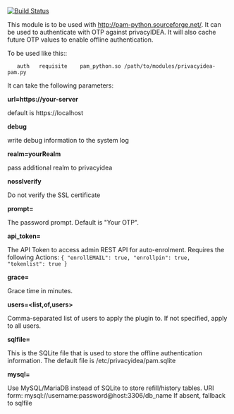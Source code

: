 [![Build Status](https://travis-ci.org/privacyidea/pam_python.svg?branch=master)](https://travis-ci.org/privacyidea/pam_python)

This module is to be used with http://pam-python.sourceforge.net/.
It can be used to authenticate with OTP against privacyIDEA. It will also
cache future OTP values to enable offline authentication.

To be used like this::

```
   auth   requisite    pam_python.so /path/to/modules/privacyidea-pam.py
```

It can take the following parameters:

**url=https://your-server**

   default is https://localhost

**debug**

   write debug information to the system log

**realm=yourRealm**

   pass additional realm to privacyidea

**nosslverify**

   Do not verify the SSL certificate

**prompt=<Prompt>**

   The password prompt. Default is "Your OTP".

**api_token=<token>**

   The API Token to access admin REST API for auto-enrolment. Requires the following Actions:
   ``{ "enrollEMAIL": true, "enrollpin": true, "tokenlist": true }``

**grace=<time>**

   Grace time in minutes.

**users=<list,of,users>**

   Comma-separated list of users to apply the plugin to.
   If not specified, apply to all users.

**sqlfile=<file>**

   This is the SQLite file that is used to store the offline authentication
   information.
   The default file is /etc/privacyidea/pam.sqlite

**mysql=<uri>**

   Use MySQL/MariaDB instead of SQLite to store refill/history tables.
   URI form: mysql://username:password@host:3306/db_name
   If absent, fallback to sqlfile

